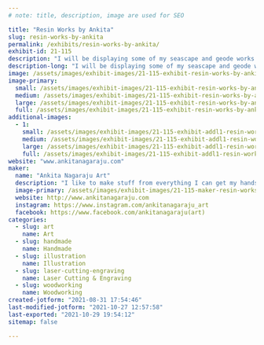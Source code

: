 ```yaml
---
# note: title, description, image are used for SEO

title: "Resin Works by Ankita"
slug: resin-works-by-ankita
permalink: /exhibits/resin-works-by-ankita/
exhibit-id: 21-115
description: "I will be displaying some of my seascape and geode works along with some laser creations."
description-long: "I will be displaying some of my seascape and geode works along with some laser creations."
image: /assets/images/exhibit-images/21-115-exhibit-resin-works-by-ankita-quartz-large.JPG
image-primary: 
  small: /assets/images/exhibit-images/21-115-exhibit-resin-works-by-ankita-quartz-small.JPG
  medium: /assets/images/exhibit-images/21-115-exhibit-resin-works-by-ankita-quartz-medium.JPG
  large: /assets/images/exhibit-images/21-115-exhibit-resin-works-by-ankita-quartz-large.JPG
  full: /assets/images/exhibit-images/21-115-exhibit-resin-works-by-ankita-quartz-full.JPG
additional-images: 
  - 1:
    small: /assets/images/exhibit-images/21-115-exhibit-addl1-resin-works-by-ankita-seascape-small.jpg
    medium: /assets/images/exhibit-images/21-115-exhibit-addl1-resin-works-by-ankita-seascape-medium.jpg
    large: /assets/images/exhibit-images/21-115-exhibit-addl1-resin-works-by-ankita-seascape-large.jpg
    full: /assets/images/exhibit-images/21-115-exhibit-addl1-resin-works-by-ankita-seascape-full.jpg
website: "www.ankitanagaraju.com"
maker: 
  name: "Ankita Nagaraju Art"
  description: "I like to make stuff from everything I can get my hands on. In this exhibit, I will be showcasing some of my Resin and  Laser Art."
  image-primary: /assets/images/exhibit-images/21-115-maker-resin-works-by-ankita-logo-4-medium.png
  website: http://www.ankitanagaraju.com
  instagram: https://www.instagram.com/ankitanagaraju_art
  facebook: https://www.facebook.com/ankitanagaraju(art)
categories: 
  - slug: art
    name: Art
  - slug: handmade
    name: Handmade
  - slug: illustration
    name: Illustration
  - slug: laser-cutting-engraving
    name: Laser Cutting & Engraving
  - slug: woodworking
    name: Woodworking
created-jotform: "2021-08-31 17:54:46"
last-modified-jotform: "2021-10-27 12:57:58"
last-exported: "2021-10-29 19:54:12"
sitemap: false

---
```


